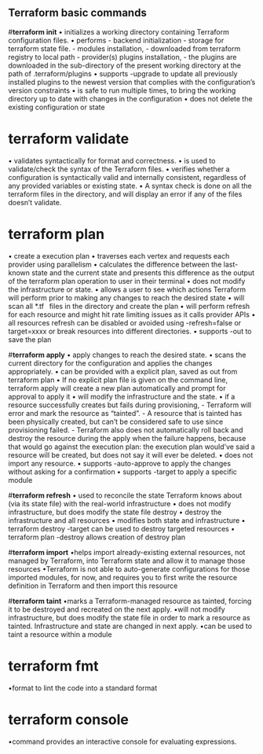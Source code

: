 ## **Terraform basic commands**

#**terraform init**
•	initializes a working directory containing Terraform configuration files.
•	performs
      	- backend initialization
        - storage for terraform state file.
        - modules installation,
        - downloaded from terraform registry to local path
        - provider(s) plugins installation,
        - the plugins are downloaded in the sub-directory of the present working directory at the path of .terraform/plugins
•	supports -upgrade to update all previously installed plugins to the newest version that complies with the configuration’s version constraints
•	is safe to run multiple times, to bring the working directory up to date with changes in the configuration
•	does not delete the existing configuration or state

# **terraform validate**
•	validates syntactically for format and correctness.
•	is used to validate/check the syntax of the Terraform files.
•	verifies whether a configuration is syntactically valid and internally consistent, regardless of any provided variables or existing state.
•	A syntax check is done on all the terraform files in the directory, and will display an error if any of the files doesn’t validate.

# **terraform plan**
•	create a execution plan
•	traverses each vertex and requests each provider using parallelism
•	calculates the difference between the last-known state and
the current state and presents this difference as the output of the terraform plan operation to user in their terminal
•	does not modify the infrastructure or state.
•	allows a user to see which actions Terraform will perform prior to making any changes to reach the desired state
•	will scan all *.tf  files in the directory and create the plan
•	will perform refresh for each resource and might hit rate limiting issues as it calls provider APIs
•	all resources refresh can be disabled or avoided using
     	-refresh=false or
       target=xxxx or
       break resources into different directories.
•	supports -out to save the plan

#**terraform apply**
•	apply changes to reach the desired state.
•	scans the current directory for the configuration and applies the changes appropriately.
•	can be provided with a explicit plan, saved as out from terraform plan
•	If no explicit plan file is given on the command line, terraform apply will create a new plan automatically
  and prompt for approval to apply it
•	will modify the infrastructure and the state.
•	if a resource successfully creates but fails during provisioning,
    - Terraform will error and mark the resource as “tainted”.
    - A resource that is tainted has been physically created, but can’t be considered safe to use since provisioning failed.
    - Terraform also does not automatically roll back and destroy the resource during the apply when the failure happens, because that would go against the execution plan: the execution plan would’ve said a resource will be created, but does not say it will ever be deleted.
•	does not import any resource.
•	supports -auto-approve to apply the changes without asking for a confirmation
•	supports -target to apply a specific module

#**terraform refresh**
•	used to reconcile the state Terraform knows about (via its state file) with the real-world infrastructure
•	does not modify infrastructure, but does modify the state file
destroy
•	destroy the infrastructure and all resources
•	modifies both state and infrastructure
•	terraform destroy -target can be used to destroy targeted resources
•	terraform plan -destroy allows creation of destroy plan

#**terraform import**
•helps import already-existing external resources, not managed by Terraform, into Terraform state and allow it to manage those resources
•Terraform is not able to auto-generate configurations for those imported modules, for now, and requires you to first write the resource definition in Terraform and then import this resource

#**terraform taint**
•marks a Terraform-managed resource as tainted, forcing it to be destroyed and recreated on the next apply.
•will not modify infrastructure, but does modify the state file in order to mark a resource as tainted. Infrastructure and state are changed in next apply.
•can be used to taint a resource within a module

#  terraform fmt
•format to lint the code into a standard format

# terraform console
•command provides an interactive console for evaluating expressions.
